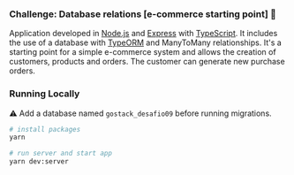 ### Challenge: Database relations [e-commerce starting point] :rocket:

Application developed in [Node.js](https://nodejs.org/en/about/) and [Express](https://expressjs.com/pt-br/) with [TypeScript](https://www.typescriptlang.org/docs/home.html). It includes the use of a database with [TypeORM](https://typeorm.io/#/) and ManyToMany relationships.
It's a starting point for a simple e-commerce system and allows the creation of customers, products and orders. The customer can generate new purchase orders.

### Running Locally

:warning: Add a database named `gostack_desafio09` before running migrations.

```sh
# install packages
yarn

# run server and start app
yarn dev:server
```
